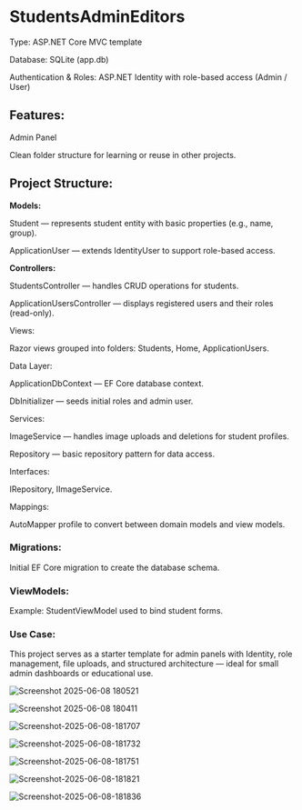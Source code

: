 # StudentsAdminEditors

Type: ASP.NET Core MVC template

Database: SQLite (app.db)

Authentication & Roles: ASP.NET Identity with role-based access (Admin / User)

## Features:

Admin Panel

Clean folder structure for learning or reuse in other projects.

## Project Structure:

**Models:**

Student — represents student entity with basic properties (e.g., name, group).

ApplicationUser — extends IdentityUser to support role-based access.

**Controllers:**

StudentsController — handles CRUD operations for students.

ApplicationUsersController — displays registered users and their roles (read-only).

Views:

Razor views grouped into folders: Students, Home, ApplicationUsers.

Data Layer:

ApplicationDbContext — EF Core database context.

DbInitializer — seeds initial roles and admin user.

Services:

ImageService — handles image uploads and deletions for student profiles.

Repository — basic repository pattern for data access.

Interfaces: 

IRepository, IImageService.

Mappings: 

AutoMapper profile to convert between domain models and view models.

### Migrations: 

Initial EF Core migration to create the database schema.

### ViewModels: 

Example: StudentViewModel used to bind student forms.

### Use Case:
This project serves as a starter template for admin panels with Identity, role management, file uploads, and structured architecture — ideal for small admin dashboards or educational use.

![Screenshot 2025-06-08 180521](https://github.com/user-attachments/assets/bbe19664-ce2f-484a-90e8-688e483f8a37)

![Screenshot 2025-06-08 180411](https://github.com/user-attachments/assets/e51a0e1c-6661-4bab-a6cf-886361d69a15)

![Screenshot-2025-06-08-181707](https://github.com/user-attachments/assets/542101c7-7fb5-43d0-9a09-276e9b5ff8a4)

![Screenshot-2025-06-08-181732](https://github.com/user-attachments/assets/e5ba523e-b3f9-4f21-982a-ca34b8ea8ff8)

![Screenshot-2025-06-08-181751](https://github.com/user-attachments/assets/3b26d5d1-bbd4-43aa-b8e2-9c73f7f9ffd0)

![Screenshot-2025-06-08-181821](https://github.com/user-attachments/assets/39fd8087-34e5-49d7-a82e-acc40ca6f6e0)

![Screenshot-2025-06-08-181836](https://github.com/user-attachments/assets/c83e8edf-dc7f-4705-8692-54ced64b44e2)
